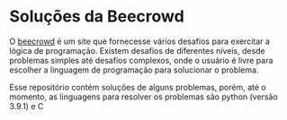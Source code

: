 # Soluções da Beecrowd
O [beecrowd](https://www.beecrowd.com.br) é um site que fornecesse vários desafios para exercitar a lógica de programação. Existem desafios de diferentes níveis, desde problemas simples até desafios complexos, onde o usuário é livre para escolher a linguagem de programação para solucionar o problema. 

Esse repositório contém soluções de alguns problemas, porém, até o momento, as linguagens para resolver os problemas são python (versão 3.9.1) e C 

